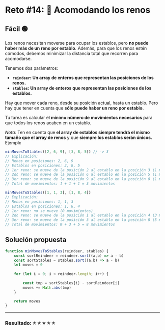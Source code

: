 # Reto #14: 🦌 Acomodando los renos

## Fácil 🟢

Los renos necesitan moverse para ocupar los establos, pero **no puede haber más de un reno por establo.** Además, para que los renos estén cómodos, debemos minimizar la distancia total que recorren para acomodarse.

Tenemos dos parámetros:

- **``reindeer``: Un array de enteros que representan las posiciones de los renos.**
- **``stables``: Un array de enteros que representan las posiciones de los establos.**

Hay que mover cada reno, desde su posición actual, hasta un establo. Pero hay que tener en cuenta que **sólo puede haber un reno por establo.**

Tu tarea es calcular el **mínimo número de movimientos necesarios** para que todos los renos acaben en un establo.

*Nota:* Ten en cuenta que **el array de establos siempre tendrá el mismo tamaño que el array de renos** y que **siempre los establos serán únicos.**
Ejemplo

```javascript
minMovesToStables([2, 6, 9], [3, 8, 5]) // -> 3
// Explicación:
// Renos en posiciones: 2, 6, 9
// Establos en posiciones: 3, 8, 5
// 1er reno: se mueve de la posición 2 al establo en la posición 3 (1 movimiento).
// 2do reno: se mueve de la posición 6 al establo en la posición 5 (1 movimiento)
// 3er reno: se mueve de la posición 9 al establo en la posición 8 (1 movimiento).
// Total de movimientos: 1 + 1 + 1 = 3 movimientos

minMovesToStables([1, 1, 3], [1, 8, 4])
// Explicación:
// Renos en posiciones: 1, 1, 3
// Establos en posiciones: 1, 8, 4
// 1er reno: no se mueve (0 movimientos)
// 2do reno: se mueve de la posición 1 al establo en la posición 4 (3 movimientos)
// 3er reno: se mueve de la posición 3 al establo en la posición 8 (5 movimientos)
// Total de movimientos: 0 + 3 + 5 = 8 movimientos
```

## Solución propuesta

```javascript
function minMovesToStables(reindeer, stables) {
    const sortReindeer = reindeer.sort((a,b) => a - b) 
    const sortStables = stables.sort((a,b) => a - b) 
    let moves = 0
    
    for (let i = 0; i < reindeer.length; i++) {
        
        const tmp = sortStables[i] - sortReindeer[i]
        moves += Math.abs(tmp)
    }

    return moves
}
```

---

### Resultado: ⭐ ⭐ ⭐ ⭐ ⭐

